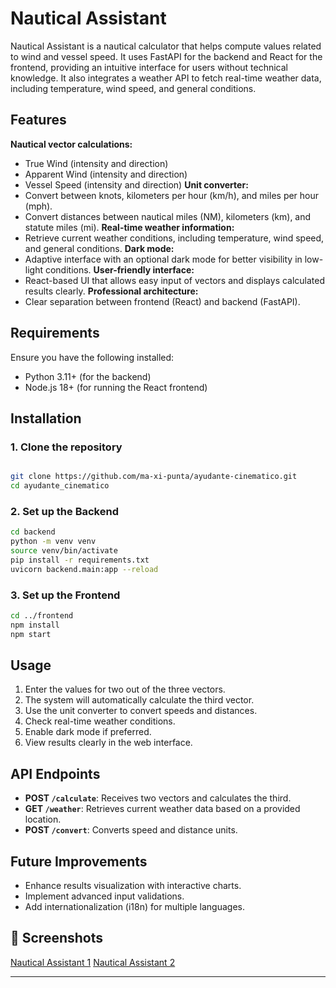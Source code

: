 # Nautical Assistant

Nautical Assistant is a nautical calculator that helps compute values related to wind and vessel speed. It uses FastAPI for the backend and React for the frontend, providing an intuitive interface for users without technical knowledge. It also integrates a weather API to fetch real-time weather data, including temperature, wind speed, and general conditions.

## Features

**Nautical vector calculations:**
  - True Wind (intensity and direction)
  - Apparent Wind (intensity and direction)
  - Vessel Speed (intensity and direction)
**Unit converter:**
  - Convert between knots, kilometers per hour (km/h), and miles per hour (mph).
  - Convert distances between nautical miles (NM), kilometers (km), and statute miles (mi).
**Real-time weather information:**
  - Retrieve current weather conditions, including temperature, wind speed, and general conditions.
**Dark mode:**
  - Adaptive interface with an optional dark mode for better visibility in low-light conditions.
**User-friendly interface:**
  - React-based UI that allows easy input of vectors and displays calculated results clearly.
**Professional architecture:**
  - Clear separation between frontend (React) and backend (FastAPI).

## Requirements

Ensure you have the following installed:

- Python 3.11+ (for the backend)
- Node.js 18+ (for running the React frontend)

## Installation

### 1. Clone the repository

```bash

git clone https://github.com/ma-xi-punta/ayudante-cinematico.git
cd ayudante_cinematico
```

### 2. Set up the Backend

```bash
cd backend
python -m venv venv
source venv/bin/activate  
pip install -r requirements.txt
uvicorn backend.main:app --reload
```

### 3. Set up the Frontend

```bash
cd ../frontend
npm install
npm start
```

## Usage

1. Enter the values for two out of the three vectors.
2. The system will automatically calculate the third vector.
3. Use the unit converter to convert speeds and distances.
4. Check real-time weather conditions.
5. Enable dark mode if preferred.
6. View results clearly in the web interface.

## API Endpoints

- **POST `/calculate`**: Receives two vectors and calculates the third.
- **GET `/weather`**: Retrieves current weather data based on a provided location.
- **POST `/convert`**: Converts speed and distance units.

## Future Improvements

- Enhance results visualization with interactive charts.
- Implement advanced input validations.
- Add internationalization (i18n) for multiple languages.

## 📸 Screenshots

[Nautical Assistant 1](static/day.png)
[Nautical Assistant 2](static/nigth.png)

---

